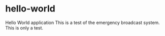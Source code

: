# hello-world
Hello World application
This is a test of the emergency broadcast system.
This is only a test.
